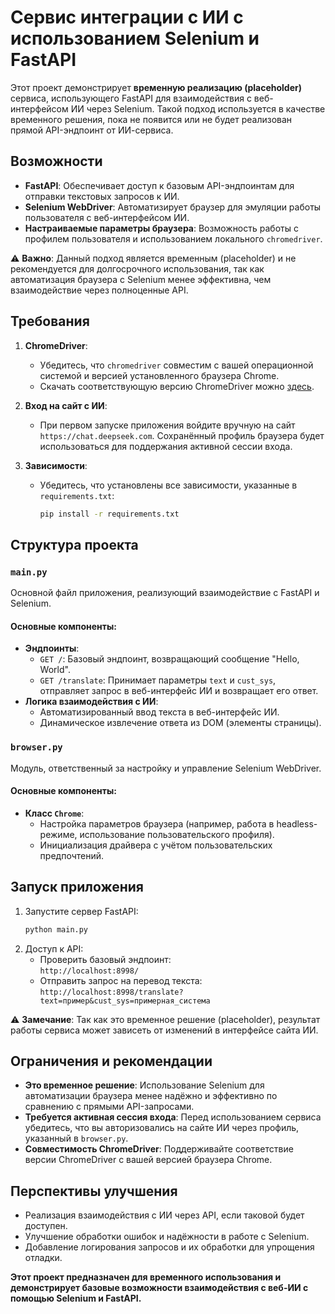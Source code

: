 # Сервис интеграции с ИИ с использованием Selenium и FastAPI

Этот проект демонстрирует **временную реализацию (placeholder)** сервиса, использующего FastAPI для взаимодействия с веб-интерфейсом ИИ через Selenium. Такой подход используется в качестве временного решения, пока не появится или не будет реализован прямой API-эндпоинт от ИИ-сервиса.

## Возможности
- **FastAPI**: Обеспечивает доступ к базовым API-эндпоинтам для отправки текстовых запросов к ИИ.
- **Selenium WebDriver**: Автоматизирует браузер для эмуляции работы пользователя с веб-интерфейсом ИИ.
- **Настраиваемые параметры браузера**: Возможность работы с профилем пользователя и использованием локального `chromedriver`.

⚠️ **Важно**: Данный подход является временным (placeholder) и не рекомендуется для долгосрочного использования, так как автоматизация браузера с Selenium менее эффективна, чем взаимодействие через полноценные API. 

## Требования
1. **ChromeDriver**:
   - Убедитесь, что `chromedriver` совместим с вашей операционной системой и версией установленного браузера Chrome.
   - Скачать соответствующую версию ChromeDriver можно [здесь](https://sites.google.com/chromium.org/driver/).

2. **Вход на сайт с ИИ**:
   - При первом запуске приложения войдите вручную на сайт `https://chat.deepseek.com`. Сохранённый профиль браузера будет использоваться для поддержания активной сессии входа.

3. **Зависимости**:
   - Убедитесь, что установлены все зависимости, указанные в `requirements.txt`:
     ```bash
     pip install -r requirements.txt
     ```

## Структура проекта
### `main.py`
Основной файл приложения, реализующий взаимодействие с FastAPI и Selenium.

#### Основные компоненты:
- **Эндпоинты**:
  - `GET /`: Базовый эндпоинт, возвращающий сообщение "Hello, World".
  - `GET /translate`: Принимает параметры `text` и `cust_sys`, отправляет запрос в веб-интерфейс ИИ и возвращает его ответ.
- **Логика взаимодействия с ИИ**:
  - Автоматизированный ввод текста в веб-интерфейс ИИ.
  - Динамическое извлечение ответа из DOM (элементы страницы).

### `browser.py`
Модуль, ответственный за настройку и управление Selenium WebDriver.

#### Основные компоненты:
- **Класс `Chrome`**:
  - Настройка параметров браузера (например, работа в headless-режиме, использование пользовательского профиля).
  - Инициализация драйвера с учётом пользовательских предпочтений.

## Запуск приложения
1. Запустите сервер FastAPI:
   ```bash
   python main.py
   ```
2. Доступ к API:
   - Проверить базовый эндпоинт:  
     `http://localhost:8998/`
   - Отправить запрос на перевод текста:  
     `http://localhost:8998/translate?text=пример&cust_sys=примерная_система`

⚠️ **Замечание**: Так как это временное решение (placeholder), результат работы сервиса может зависеть от изменений в интерфейсе сайта ИИ.

## Ограничения и рекомендации
- **Это временное решение**: Использование Selenium для автоматизации браузера менее надёжно и эффективно по сравнению с прямыми API-запросами.
- **Требуется активная сессия входа**: Перед использованием сервиса убедитесь, что вы авторизовались на сайте ИИ через профиль, указанный в `browser.py`.
- **Совместимость ChromeDriver**: Поддерживайте соответствие версии ChromeDriver с вашей версией браузера Chrome.

## Перспективы улучшения
- Реализация взаимодействия с ИИ через API, если таковой будет доступен.
- Улучшение обработки ошибок и надёжности в работе с Selenium.
- Добавление логирования запросов и их обработки для упрощения отладки.

**Этот проект предназначен для временного использования и демонстрирует базовые возможности взаимодействия с веб-ИИ с помощью Selenium и FastAPI.**
